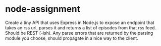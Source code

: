 # node-assignment
Create a tiny API that uses Express in Node.js to expose an endpoint that takes an rss url, parses it and returns a list of episodes from that rss feed. Should be REST (-ish). Any parse errors that are returned by the parsing module you choose, should propagate in a nice way to the client.
